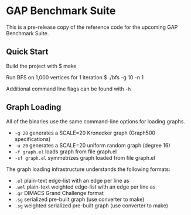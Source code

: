 GAP Benchmark Suite
===================

This is a pre-release copy of the reference code for the upcoming GAP Benchmark Suite.


Quick Start
-----------

Build the project with
    $ make

Run BFS on 1,000 vertices for 1 iteration
    $ ./bfs -g 10 -n 1

Additional command line flags can be found with `-h`


Graph Loading
-------------

All of the binaries use the same command-line options for loading graphs.
+ `-g 20` generates a SCALE=20 Kronecker graph (Graph500 specifications)
+ `-u 20` generates a SCALE=20 uniform random graph (degree 16)
+ `-f graph.el` loads graph from file graph.el
+ `-sf graph.el` symmetrizes graph loaded from file graph.el 

The graph loading infrastructure understands the following formats:
+ `.el` plain-text edge-list with an edge per line as <node1> <node2>
+ `.wel` plain-text weighted edge-list with an edge per line as <node1> <node2> <weight>
+ `.gr` DIMACS Grand Challenge format
+ `.sg` serialized pre-built graph (use converter to make)
+ `.sg` weighted serialized pre-built graph (use converter to make)
